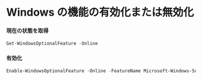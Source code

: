 # Windows の機能の有効化または無効化

#### 現在の状態を取得
```PowerShell
Get-WindowsOptionalFeature -Online
```

#### 有効化
```PowerShell
Enable-WindowsOptionalFeature -Online -FeatureName Microsoft-Windows-Subsystem-Linux
```


